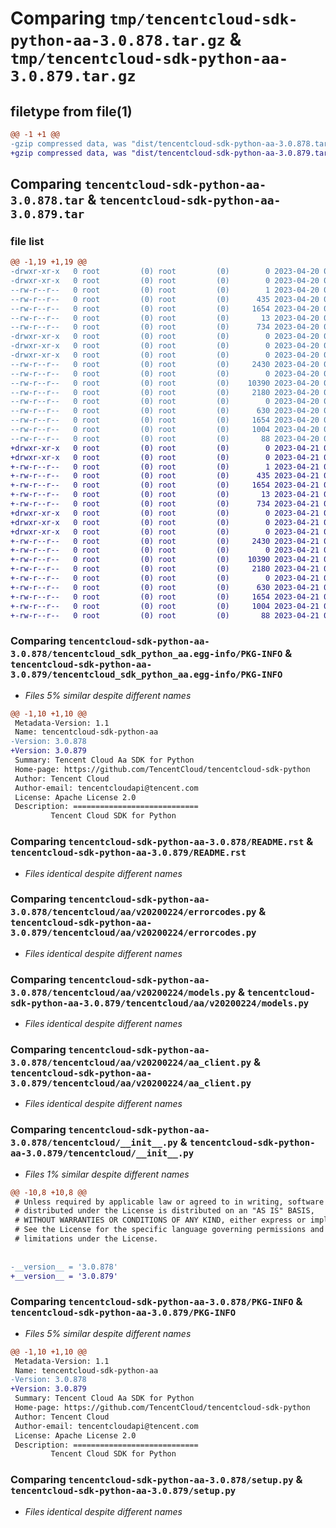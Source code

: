 # Comparing `tmp/tencentcloud-sdk-python-aa-3.0.878.tar.gz` & `tmp/tencentcloud-sdk-python-aa-3.0.879.tar.gz`

## filetype from file(1)

```diff
@@ -1 +1 @@
-gzip compressed data, was "dist/tencentcloud-sdk-python-aa-3.0.878.tar", last modified: Thu Apr 20 00:16:34 2023, max compression
+gzip compressed data, was "dist/tencentcloud-sdk-python-aa-3.0.879.tar", last modified: Fri Apr 21 00:22:13 2023, max compression
```

## Comparing `tencentcloud-sdk-python-aa-3.0.878.tar` & `tencentcloud-sdk-python-aa-3.0.879.tar`

### file list

```diff
@@ -1,19 +1,19 @@
-drwxr-xr-x   0 root         (0) root         (0)        0 2023-04-20 00:16:34.000000 tencentcloud-sdk-python-aa-3.0.878/
-drwxr-xr-x   0 root         (0) root         (0)        0 2023-04-20 00:16:34.000000 tencentcloud-sdk-python-aa-3.0.878/tencentcloud_sdk_python_aa.egg-info/
--rw-r--r--   0 root         (0) root         (0)        1 2023-04-20 00:16:34.000000 tencentcloud-sdk-python-aa-3.0.878/tencentcloud_sdk_python_aa.egg-info/dependency_links.txt
--rw-r--r--   0 root         (0) root         (0)      435 2023-04-20 00:16:34.000000 tencentcloud-sdk-python-aa-3.0.878/tencentcloud_sdk_python_aa.egg-info/SOURCES.txt
--rw-r--r--   0 root         (0) root         (0)     1654 2023-04-20 00:16:34.000000 tencentcloud-sdk-python-aa-3.0.878/tencentcloud_sdk_python_aa.egg-info/PKG-INFO
--rw-r--r--   0 root         (0) root         (0)       13 2023-04-20 00:16:34.000000 tencentcloud-sdk-python-aa-3.0.878/tencentcloud_sdk_python_aa.egg-info/top_level.txt
--rw-r--r--   0 root         (0) root         (0)      734 2023-04-20 00:16:34.000000 tencentcloud-sdk-python-aa-3.0.878/README.rst
-drwxr-xr-x   0 root         (0) root         (0)        0 2023-04-20 00:16:34.000000 tencentcloud-sdk-python-aa-3.0.878/tencentcloud/
-drwxr-xr-x   0 root         (0) root         (0)        0 2023-04-20 00:16:34.000000 tencentcloud-sdk-python-aa-3.0.878/tencentcloud/aa/
-drwxr-xr-x   0 root         (0) root         (0)        0 2023-04-20 00:16:34.000000 tencentcloud-sdk-python-aa-3.0.878/tencentcloud/aa/v20200224/
--rw-r--r--   0 root         (0) root         (0)     2430 2023-04-20 00:16:34.000000 tencentcloud-sdk-python-aa-3.0.878/tencentcloud/aa/v20200224/errorcodes.py
--rw-r--r--   0 root         (0) root         (0)        0 2023-04-20 00:16:34.000000 tencentcloud-sdk-python-aa-3.0.878/tencentcloud/aa/v20200224/__init__.py
--rw-r--r--   0 root         (0) root         (0)    10390 2023-04-20 00:16:34.000000 tencentcloud-sdk-python-aa-3.0.878/tencentcloud/aa/v20200224/models.py
--rw-r--r--   0 root         (0) root         (0)     2180 2023-04-20 00:16:34.000000 tencentcloud-sdk-python-aa-3.0.878/tencentcloud/aa/v20200224/aa_client.py
--rw-r--r--   0 root         (0) root         (0)        0 2023-04-20 00:16:34.000000 tencentcloud-sdk-python-aa-3.0.878/tencentcloud/aa/__init__.py
--rw-r--r--   0 root         (0) root         (0)      630 2023-04-20 00:16:34.000000 tencentcloud-sdk-python-aa-3.0.878/tencentcloud/__init__.py
--rw-r--r--   0 root         (0) root         (0)     1654 2023-04-20 00:16:34.000000 tencentcloud-sdk-python-aa-3.0.878/PKG-INFO
--rw-r--r--   0 root         (0) root         (0)     1004 2023-04-20 00:16:34.000000 tencentcloud-sdk-python-aa-3.0.878/setup.py
--rw-r--r--   0 root         (0) root         (0)       88 2023-04-20 00:16:34.000000 tencentcloud-sdk-python-aa-3.0.878/setup.cfg
+drwxr-xr-x   0 root         (0) root         (0)        0 2023-04-21 00:22:13.000000 tencentcloud-sdk-python-aa-3.0.879/
+drwxr-xr-x   0 root         (0) root         (0)        0 2023-04-21 00:22:13.000000 tencentcloud-sdk-python-aa-3.0.879/tencentcloud_sdk_python_aa.egg-info/
+-rw-r--r--   0 root         (0) root         (0)        1 2023-04-21 00:22:13.000000 tencentcloud-sdk-python-aa-3.0.879/tencentcloud_sdk_python_aa.egg-info/dependency_links.txt
+-rw-r--r--   0 root         (0) root         (0)      435 2023-04-21 00:22:13.000000 tencentcloud-sdk-python-aa-3.0.879/tencentcloud_sdk_python_aa.egg-info/SOURCES.txt
+-rw-r--r--   0 root         (0) root         (0)     1654 2023-04-21 00:22:13.000000 tencentcloud-sdk-python-aa-3.0.879/tencentcloud_sdk_python_aa.egg-info/PKG-INFO
+-rw-r--r--   0 root         (0) root         (0)       13 2023-04-21 00:22:13.000000 tencentcloud-sdk-python-aa-3.0.879/tencentcloud_sdk_python_aa.egg-info/top_level.txt
+-rw-r--r--   0 root         (0) root         (0)      734 2023-04-21 00:22:12.000000 tencentcloud-sdk-python-aa-3.0.879/README.rst
+drwxr-xr-x   0 root         (0) root         (0)        0 2023-04-21 00:22:13.000000 tencentcloud-sdk-python-aa-3.0.879/tencentcloud/
+drwxr-xr-x   0 root         (0) root         (0)        0 2023-04-21 00:22:13.000000 tencentcloud-sdk-python-aa-3.0.879/tencentcloud/aa/
+drwxr-xr-x   0 root         (0) root         (0)        0 2023-04-21 00:22:13.000000 tencentcloud-sdk-python-aa-3.0.879/tencentcloud/aa/v20200224/
+-rw-r--r--   0 root         (0) root         (0)     2430 2023-04-21 00:22:12.000000 tencentcloud-sdk-python-aa-3.0.879/tencentcloud/aa/v20200224/errorcodes.py
+-rw-r--r--   0 root         (0) root         (0)        0 2023-04-21 00:22:12.000000 tencentcloud-sdk-python-aa-3.0.879/tencentcloud/aa/v20200224/__init__.py
+-rw-r--r--   0 root         (0) root         (0)    10390 2023-04-21 00:22:12.000000 tencentcloud-sdk-python-aa-3.0.879/tencentcloud/aa/v20200224/models.py
+-rw-r--r--   0 root         (0) root         (0)     2180 2023-04-21 00:22:12.000000 tencentcloud-sdk-python-aa-3.0.879/tencentcloud/aa/v20200224/aa_client.py
+-rw-r--r--   0 root         (0) root         (0)        0 2023-04-21 00:22:12.000000 tencentcloud-sdk-python-aa-3.0.879/tencentcloud/aa/__init__.py
+-rw-r--r--   0 root         (0) root         (0)      630 2023-04-21 00:22:12.000000 tencentcloud-sdk-python-aa-3.0.879/tencentcloud/__init__.py
+-rw-r--r--   0 root         (0) root         (0)     1654 2023-04-21 00:22:13.000000 tencentcloud-sdk-python-aa-3.0.879/PKG-INFO
+-rw-r--r--   0 root         (0) root         (0)     1004 2023-04-21 00:22:12.000000 tencentcloud-sdk-python-aa-3.0.879/setup.py
+-rw-r--r--   0 root         (0) root         (0)       88 2023-04-21 00:22:13.000000 tencentcloud-sdk-python-aa-3.0.879/setup.cfg
```

### Comparing `tencentcloud-sdk-python-aa-3.0.878/tencentcloud_sdk_python_aa.egg-info/PKG-INFO` & `tencentcloud-sdk-python-aa-3.0.879/tencentcloud_sdk_python_aa.egg-info/PKG-INFO`

 * *Files 5% similar despite different names*

```diff
@@ -1,10 +1,10 @@
 Metadata-Version: 1.1
 Name: tencentcloud-sdk-python-aa
-Version: 3.0.878
+Version: 3.0.879
 Summary: Tencent Cloud Aa SDK for Python
 Home-page: https://github.com/TencentCloud/tencentcloud-sdk-python
 Author: Tencent Cloud
 Author-email: tencentcloudapi@tencent.com
 License: Apache License 2.0
 Description: ============================
         Tencent Cloud SDK for Python
```

### Comparing `tencentcloud-sdk-python-aa-3.0.878/README.rst` & `tencentcloud-sdk-python-aa-3.0.879/README.rst`

 * *Files identical despite different names*

### Comparing `tencentcloud-sdk-python-aa-3.0.878/tencentcloud/aa/v20200224/errorcodes.py` & `tencentcloud-sdk-python-aa-3.0.879/tencentcloud/aa/v20200224/errorcodes.py`

 * *Files identical despite different names*

### Comparing `tencentcloud-sdk-python-aa-3.0.878/tencentcloud/aa/v20200224/models.py` & `tencentcloud-sdk-python-aa-3.0.879/tencentcloud/aa/v20200224/models.py`

 * *Files identical despite different names*

### Comparing `tencentcloud-sdk-python-aa-3.0.878/tencentcloud/aa/v20200224/aa_client.py` & `tencentcloud-sdk-python-aa-3.0.879/tencentcloud/aa/v20200224/aa_client.py`

 * *Files identical despite different names*

### Comparing `tencentcloud-sdk-python-aa-3.0.878/tencentcloud/__init__.py` & `tencentcloud-sdk-python-aa-3.0.879/tencentcloud/__init__.py`

 * *Files 1% similar despite different names*

```diff
@@ -10,8 +10,8 @@
 # Unless required by applicable law or agreed to in writing, software
 # distributed under the License is distributed on an "AS IS" BASIS,
 # WITHOUT WARRANTIES OR CONDITIONS OF ANY KIND, either express or implied.
 # See the License for the specific language governing permissions and
 # limitations under the License.
 
 
-__version__ = '3.0.878'
+__version__ = '3.0.879'
```

### Comparing `tencentcloud-sdk-python-aa-3.0.878/PKG-INFO` & `tencentcloud-sdk-python-aa-3.0.879/PKG-INFO`

 * *Files 5% similar despite different names*

```diff
@@ -1,10 +1,10 @@
 Metadata-Version: 1.1
 Name: tencentcloud-sdk-python-aa
-Version: 3.0.878
+Version: 3.0.879
 Summary: Tencent Cloud Aa SDK for Python
 Home-page: https://github.com/TencentCloud/tencentcloud-sdk-python
 Author: Tencent Cloud
 Author-email: tencentcloudapi@tencent.com
 License: Apache License 2.0
 Description: ============================
         Tencent Cloud SDK for Python
```

### Comparing `tencentcloud-sdk-python-aa-3.0.878/setup.py` & `tencentcloud-sdk-python-aa-3.0.879/setup.py`

 * *Files identical despite different names*

